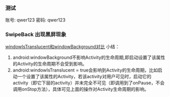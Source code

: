


### 测试
账号: qwer123
密码: qwer123

### SwipeBack 出现黑屏现象
[windowIsTranslucent和windowBackground对比](https://www.jianshu.com/p/1398ca679ae4)
小结：
1. android:windowBackground不影响Activity的生命周期,即启动设置了该属性的Activity的生命周期不会受到影响。
2. android:windowIsTranslucent = true会影响到Activity的生命周期，比如启动一个设置了该属性的Activity，若该activity对用户可见时，启动它的activity（即它下层的activity）并未完全不可见（即调用到了onPause，不会调用onStop方法），具体可见上面的操作对Activity生命周期的影响。
